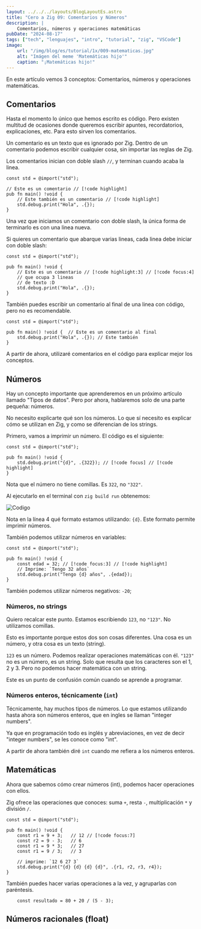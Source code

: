 ```yaml
---
layout: ../../../layouts/BlogLayoutEs.astro
title: "Cero a Zig 09: Comentarios y Números"
description: |
    Comentarios, números y operaciones matemáticas
pubDate: "2024-08-17"
tags: ["tech", "lenguajes", "intro", "tutorial", "zig", "VSCode"]
image: 
    url: "/img/blog/es/tutorial/1x/009-matematicas.jpg"
    alt: "Imágen del meme 'Matemáticas hijo'"
    caption: "¡Matemáticas hijo!"
---
```


En este artículo vemos 3 conceptos: Comentarios, números
y operaciones matemáticas.


## Comentarios

Hasta el momento lo único que hemos escrito es código.
Pero existen multitud de ocasiones donde queremos escribir
apuntes, recordatorios, explicaciones, etc. Para esto sirven
los comentarios.

Un comentario es un texto que es ignorado por Zig. Dentro
de un comentario podemos escribir cualquier cosa, sin importar
las reglas de Zig.

Los comentarios inician con doble slash `//`,
y terminan cuando acaba la linea.


```zig
const std = @import("std");

// Este es un comentario // [!code highlight]
pub fn main() !void {
    // Este también es un comentario // [!code highlight]
    std.debug.print("Hola", .{});
}
```

Una vez que iniciamos un comentario con doble slash,
la única forma de terminarlo es con una linea nueva.

Si quieres un comentario que abarque varias lineas,
cada linea debe iniciar con doble slash:

```zig
const std = @import("std");

pub fn main() !void {
    // Este es un comentario // [!code highlight:3] // [!code focus:4]
    // que ocupa 3 lineas
    // de texto :D
    std.debug.print("Hola", .{});
}
```

También puedes escribir un comentario al final
de una linea con código, pero no es recomendable.

```zig
const std = @import("std");

pub fn main() !void {  // Este es un comentario al final
    std.debug.print("Hola", .{}); // Este también
}
```

A partir de ahora, utilizaré comentarios en el código
para explicar mejor los conceptos.


## Números

Hay un concepto importante que aprenderemos en un
próximo artículo llamado "Tipos de datos". Pero por
ahora, hablaremos solo de una parte pequeña: números.

No necesito explicarte qué son los números. Lo que
sí necesito es explicar cómo se utilizan en Zig,
y como se diferencian de los strings.

Primero, vamos a imprimir un número. El código
es el siguiente:

```zig
const std = @import("std");

pub fn main() !void {
    std.debug.print("{d}", .{322}); // [!code focus] // [!code highlight]
}
```

Nota que el número no tiene comillas. Es `322`,
no `"322"`.

Al ejecutarlo en el terminal con `zig build run`
obtenemos:


![Codigo](/img/blog/es/tutorial/1x/010.jpg)

Nota en la línea 4 qué formato estamos utilizando:
`{d}`. Este formato permite imprimir números.


También podemos utilizar números en variables:

```zig
const std = @import("std");

pub fn main() !void {
    const edad = 32; // [!code focus:3] // [!code highlight]
    // Imprime: `Tengo 32 años`
    std.debug.print("Tengo {d} años", .{edad});
}
```

También podemos utilizar números negativos: `-20`;



### Números, no strings

Quiero recalcar este punto. Estamos escribiendo
`123`, no `"123"`. No utilizamos comillas.

Esto es importante porque estos dos son cosas
diferentes. Una cosa es un número, y otra cosa
es un texto (string).

`123` es un número. Podemos realizar operaciones
matemáticas con él. `"123"` no es un número,
es un string. Solo que resulta que los caracteres
son el 1, 2 y 3. Pero no podemos hacer matemática
con un string.

Este es un punto de confusión común cuando se
aprende a programar.


### Números enteros, técnicamente (`int`)

Técnicamente, hay muchos tipos de números.
Lo que estamos utilizando hasta ahora son números 
enteros, que en ingles se llaman "integer numbers".

Ya que en programación todo es inglés y abreviaciones,
en vez de decir "integer numbers", se les conoce como
"int".

A partir de ahora también diré `int` cuando me
refiera a los números enteros.


## Matemáticas

Ahora que sabemos cómo crear números (int), podemos hacer
operaciones con ellos.

Zig ofrece las operaciones que conoces: suma `+`,
resta `-`, multiplicación `*` y división `/`.

```zig
const std = @import("std");

pub fn main() !void {
    const r1 = 9 + 3;   // 12 // [!code focus:7]
    const r2 = 9 - 3;   // 6
    const r1 = 9 * 3;   // 27
    const r1 = 9 / 3;   // 3

    // imprime: `12 6 27 3`
    std.debug.print("{d} {d} {d} {d}", .{r1, r2, r3, r4});
}
```

También puedes hacer varias operaciones a la vez, y
agruparlas con paréntesis.

```zig
    const resultado = 80 + 20 / (5 - 3);
```




## Números racionales (float)


